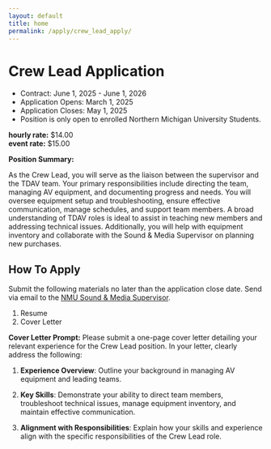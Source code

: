 ```yaml
---
layout: default
title: home
permalink: /apply/crew_lead_apply/
---
```

# Crew Lead Application

- Contract: June 1, 2025 - June 1, 2026
- Application Opens: March 1, 2025
- Application Closes: May 1, 2025
- Position is only open to enrolled Northern Michigan University Students.

**hourly rate:** $14.00<br>
**event rate:** $15.00

**Position Summary:**

As the Crew Lead, you will serve as the liaison between the supervisor and the TDAV team. Your primary responsibilities include directing the team, managing AV equipment, and documenting progress and needs. You will oversee equipment setup and troubleshooting, ensure effective communication, manage schedules, and support team members. A broad understanding of TDAV roles is ideal to assist in teaching new members and addressing technical issues. Additionally, you will help with equipment inventory and collaborate with the Sound & Media Supervisor on planning new purchases.

## How To Apply
Submit the following materials no later than the application close date. Send via email to the [NMU Sound & Media Supervisor](https://nmu.edu/theatreanddance/dominic-mrakovcich).
1. Resume
2. Cover Letter

**Cover Letter Prompt:**
Please submit a one-page cover letter detailing your relevant experience for the Crew Lead position. In your letter, clearly address the following:

1. **Experience Overview**: Outline your background in managing AV equipment and leading teams.

2. **Key Skills**: Demonstrate your ability to direct team members, troubleshoot technical issues, manage equipment inventory, and maintain effective communication.

3. **Alignment with Responsibilities**: Explain how your skills and experience align with the specific responsibilities of the Crew Lead role.
